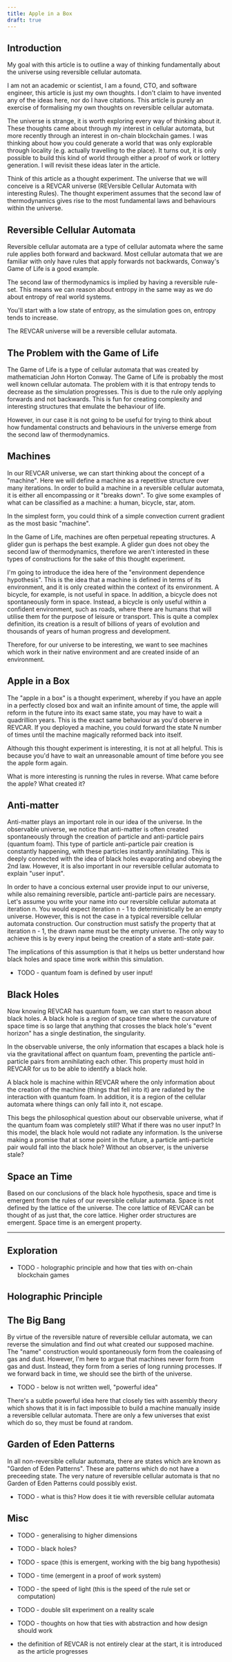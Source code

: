 ```yaml
---
title: Apple in a Box
draft: true
---
```


## Introduction

My goal with this article is to outline a way of thinking fundamentally about
the universe using reversible cellular automata.

I am not an academic or scientist, I am a found, CTO, and software engineer,
this article is just my own thoughts. I don't claim to have invented any of the
ideas here, nor do I have citations. This article is purely an exercise of
formalising my own thoughts on reversible cellular automata.

The universe is strange, it is worth exploring every way of thinking about it.
These thoughts came about through my interest in cellular automata, but more
recently through an interest in on-chain blockchain games. I was thinking about
how you could generate a world that was only explorable through locality (e.g.
actually travelling to the place). It turns out, it is only possible to build
this kind of world through either a proof of work or lottery generation. I will
revisit these ideas later in the article.

Think of this article as a thought experiment. The universe that we will
conceive is a REVCAR universe (REVersible Cellular Automata with interesting
Rules). The thought experiment assumes that the second law of thermodynamics
gives rise to the most fundamental laws and behaviours within the universe.

## Reversible Cellular Automata

Reversible cellular automata are a type of cellular automata where the same
rule applies both forward and backward. Most cellular automata that we are
familiar with only have rules that apply forwards not backwards, Conway's Game
of Life is a good example.

The second law of thermodynamics is implied by having a reversible rule-set.
This means we can reason about entropy in the same way as we do about entropy of
real world systems.

You'll start with a low state of entropy, as the simulation goes on, entropy
tends to increase.

The REVCAR universe will be a reversible cellular automata.

## The Problem with the Game of Life

The Game of Life is a type of cellular automata that was created by
mathematician John Horton Conway. The Game of Life is probably the most well
known cellular automata. The problem with it is that entropy tends to decrease
as the simulation progresses. This is due to the rule only applying forwards and
not backwards. This is fun for creating complexity and interesting structures
that emulate the behaviour of life.

However, in our case it is not going to be useful for trying to think about how
fundamental constructs and behaviours in the universe emerge from the second law
of thermodynamics.

## Machines

In our REVCAR universe, we can start thinking about the concept of a "machine".
Here we will define a machine as a repetitive structure over many iterations. In
order to build a machine in a reversible cellular automata, it is either all
encompassing or it "breaks down". To give some examples of what can be
classified as a machine: a human, bicycle, star, atom.

In the simplest form, you could think of a simple convection current gradient as
the most basic "machine".

In the Game of Life, machines are often perpetual repeating structures. A glider
gun is perhaps the best example. A glider gun does not obey the second law of
thermodynamics, therefore we aren't interested in these types of constructions
for the sake of this thought experiment.

I'm going to introduce the idea here of the "environment dependence hypothesis".
This is the idea that a machine is defined in terms of its environment, and it
is only created within the context of its environment. A bicycle, for example,
is not useful in space. In addition, a bicycle does not spontaneously form in
space. Instead, a bicycle is only useful within a confident environment, such as
roads, where there are humans that will utilise them for the purpose of leisure
or transport. This is quite a complex definition, its creation is a result of
billions of years of evolution and thousands of years of human progress and
development.

Therefore, for our universe to be interesting, we want to see machines which
work in their native environment and are created inside of an environment.

## Apple in a Box

The "apple in a box" is a thought experiment, whereby if you have an apple in a
perfectly closed box and wait an infinite amount of time, the apple will reform
in the future into its exact same state, you may have to wait a quadrillion
years. This is the exact same behaviour as you'd observe in REVCAR. If you
deployed a machine, you could forward the state N number of times until the
machine magically reformed back into itself.

Although this thought experiment is interesting, it is not at all helpful. This
is because you'd have to wait an unreasonable amount of time before you see the
apple form again.

What is more interesting is running the rules in reverse. What came before the
apple? What created it?

## Anti-matter

Anti-matter plays an important role in our idea of the universe. In the
observable universe, we notice that anti-matter is often created spontaneously
through the creation of particle and anti-particle pairs (quantum foam). This
type of particle anti-particle pair creation is constantly happening, with these
particles instantly annihilating. This is deeply connected with the idea of
black holes evaporating and obeying the 2nd law. However, it is also important
in our reversible cellular automata to explain "user input".

In order to have a concious external user provide input to our universe, while
also remaining reversible, particle anti-particle pairs are necessary. Let's
assume you write your name into our reversible cellular automata at iteration n.
You would expect iteration n - 1 to deterministically be an empty universe.
However, this is not the case in a typical reversible cellular automata
construction. Our construction must satisfy the property that at iteration n -
1, the drawn name must be the empty universe. The only way to achieve this is by
every input being the creation of a state anti-state pair.

The implications of this assumption is that it helps us better understand how
black holes and space time work within this simulation.

- TODO - quantum foam is defined by user input!

## Black Holes

Now knowing REVCAR has quantum foam, we can start to reason about black holes. A
black hole is a region of space time where the curvature of space time is so
large that anything that crosses the black hole's "event horizon" has a single
destination, the singularity.

In the observable universe, the only information that escapes a black hole is
via the gravitational affect on quantum foam, preventing the particle
anti-particle pairs from annihilating each other. This property must hold in
REVCAR for us to be able to identify a black hole.

A black hole is machine within REVCAR where the only information about the
creation of the machine (things that fell into it) are radiated by the
interaction with quantum foam. In addition, it is a region of the cellular
automata where things can only fall into it, not escape.

This begs the philosophical question about our observable universe, what if the
quantum foam was completely still? What if there was no user input? In this
model, the black hole would not radiate any information. Is the universe making
a promise that at some point in the future, a particle anti-particle pair would
fall into the black hole? Without an observer, is the universe stale?

## Space an Time

Based on our conclusions of the black hole hypothesis, space and time is
emergent from the rules of our reversible cellular automata. Space is not
defined by the lattice of the universe. The core lattice of REVCAR can be
thought of as just that, the core lattice. Higher order structures are emergent.
Space time is an emergent property.

---
## Exploration

- TODO - holographic principle and how that ties with on-chain blockchain games

## Holographic Principle

## The Big Bang

By virtue of the reversible nature of reversible cellular automata, we can
reverse the simulation and find out what created our supposed machine. The
"name" construction would spontaneously form from the coaleasing of gas and
dust. However, I'm here to argue that machines never form from gas and dust.
Instead, they form from a series of long running processes. If we forward back
in time, we should see the birth of the universe.

- TODO - below is not written well, "powerful idea"

There's a subtle powerful idea here that closely ties with assembly theory which
shows that it is in fact impossible to build a machine manually inside a
reversible cellular automata. There are only a few universes that exist which do
so, they must be found at random.

## Garden of Eden Patterns

In all non-reversible cellular automata, there are states which are known as
"Garden of Eden Patterns". These are patterns which do not have a preceeding
state. The very nature of reversible cellular automata is that no Garden of Eden
Patterns could possibly exist.

- TODO - what is this? How does it tie with reversible cellular automata

## Misc

- TODO - generalising to higher dimensions
- TODO - black holes?
- TODO - space (this is emergent, working with the big bang hypothesis)
- TODO - time (emergent in a proof of work system)
- TODO - the speed of light (this is the speed of the rule set or computation)
- TODO - double slit experiment on a reality scale
- TODO - thoughts on how that ties with abstraction and how design should work

- the definition of REVCAR is not entirely clear at the start, it is introduced
    as the article progresses
